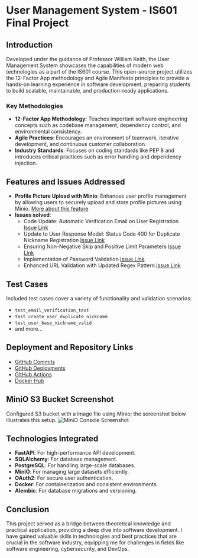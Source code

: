 # User Management System - IS601 Final Project

## Introduction
Developed under the guidance of Professor William Keith, the User Management System showcases the capabilities of modern web technologies as a part of the IS601 course. This open-source project utilizes the 12-Factor App methodology and Agile Manifesto principles to provide a hands-on learning experience in software development, preparing students to build scalable, maintainable, and production-ready applications.

### Key Methodologies
- **12-Factor App Methodology**: Teaches important software engineering concepts such as codebase management, dependency control, and environmental consistency.
- **Agile Practices**: Encourages an environment of teamwork, iterative development, and continuous customer collaboration.
- **Industry Standards**: Focuses on coding standards like PEP 8 and introduces critical practices such as error handling and dependency injection.

## Features and Issues Addressed
- **Profile Picture Upload with Minio**: Enhances user profile management by allowing users to securely upload and store profile pictures using Minio. [More about this feature](https://github.com/NidhishVyas/user_management/pull/6)
- **Issues solved**:
  - Code Update: Automatic Verification Email on User Registration [Issue Link](https://github.com/rk94407/final_project/tree/1-send-verification-email)
  - Update to User Response Model: Status Code 400 for Duplicate Nickname Registration [Issue Link](https://github.com/NidhishVyas/user_management/pull/2)
  - Ensuring Non-Negative Skip and Positive Limit Parameters [Issue Link](https://github.com/NidhishVyas/user_management/pull/3)
  - Implementation of Password Validation [Issue Link](https://github.com/NidhishVyas/user_management/pull/4)
  - Enhanced URL Validation with Updated Regex Pattern [Issue Link](https://github.com/NidhishVyas/user_management/pull/5)

## Test Cases
Included test cases cover a variety of functionality and validation scenarios:
- `test_email_verification_test`
- `test_create_user_duplicate_nickname`
- `test_user_base_nickname_valid`
- and more...

## Deployment and Repository Links
- [GitHub Commits](https://github.com/rk94407/final_project/commits/main/)
- [GitHub Deployments](https://github.com/NidhishVyas/user_management/deployments)
- [GitHub Actions](https://github.com/NidhishVyas/user_management/actions)
- [Docker Hub](https://hub.docker.com/repository/docker/nidhish1312/user_management/general)

## MiniO S3 Bucket Screenshot
Configured S3 bucket with a image file using Minio; the screenshot below illustrates this setup.
![MiniO Console Screenshot](/image.png)

## Technologies Integrated
- **FastAPI**: For high-performance API development.
- **SQLAlchemy**: For database management.
- **PostgreSQL**: For handling large-scale databases.
- **MinIO**: For managing large datasets efficiently.
- **OAuth2**: For secure user authentication.
- **Docker**: For containerization and consistent environments.
- **Alembic**: For database migrations and versioning.

## Conclusion
This project served as a bridge between theoretical knowledge and practical application, providing a deep dive into software development. I have gained valuable skills in technologies and best practices that are crucial in the software industry, equipping me for challenges in fields like software engineering, cybersecurity, and DevOps.
